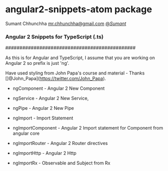 # angular2-snippets-atom package
Sumant Chhunchha
mr.chhunchha@gmail.com
[@_Sumant_](https://twitter.com/_Sumant_)

### Angular 2 Snippets for TypeScript (.ts)
##############################################

As this is for Angular and TypeScript, I assume that you are working on Angular 2 so prefix is just 'ng'.

Have used styling from John Papa's course and material - Thanks []@John_Papa](https://twitter.com/John_Papa).

* ngComponent - Angular 2 New Component

* ngService - Angular 2 New Service,

* ngPipe - Angular 2 New Pipe

* ngImport - Import Statement

* ngImportComponent - Angular 2 Import statement for Component from angular core

* ngImportRouter - Angular 2 Router directives

* ngImportHttp - Angular 2 Http

* ngImportRx - Observable and Subject from Rx
